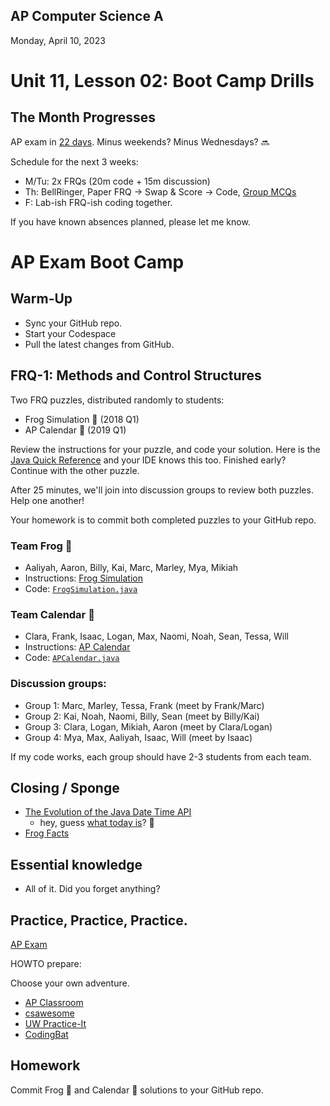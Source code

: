 ## AP Computer Science A

Monday, April 10, 2023

# Unit 11, Lesson 02: Boot Camp Drills

## The Month Progresses

AP exam in [22 days](https://days.to/until/3-may). Minus weekends? Minus Wednesdays? 🔜

Schedule for the next 3 weeks:

- M/Tu: 2x FRQs (20m code + 15m discussion)
- Th: BellRinger, Paper FRQ -> Swap & Score -> Code, [Group MCQs](https://www.juicemind.com/)
- F: Lab-ish FRQ-ish coding together.

If you have known absences planned, please let me know.

# AP Exam Boot Camp

## Warm-Up

- Sync your GitHub repo.
- Start your Codespace
- Pull the latest changes from GitHub.

## FRQ-1: Methods and Control Structures

Two FRQ puzzles, distributed randomly to students:

- Frog Simulation 🐸 (2018 Q1)
- AP Calendar 📅 (2019 Q1)

Review the instructions for your puzzle, and code your solution. Here is the [Java Quick Reference](https://apstudents.collegeboard.org/ap/pdf/ap-computer-science-a-java-quick-reference_0.pdf) and your IDE knows this too. Finished early? Continue with the other puzzle.

After 25 minutes, we'll join into discussion groups to review both puzzles. Help one another!

Your homework is to commit both completed puzzles to your GitHub repo.

### Team Frog 🐸

- Aaliyah, Aaron, Billy, Kai, Marc, Marley, Mya, Mikiah
- Instructions: [Frog Simulation](https://secure-media.collegeboard.org/apc/ap18-frq-computer-science-a.pdf#page=3)
- Code: [`FrogSimulation.java`](FrogSimulation.java)

### Team Calendar 📅

- Clara, Frank, Isaac, Logan, Max, Naomi, Noah, Sean, Tessa, Will
- Instructions: [AP Calendar](https://apcentral.collegeboard.org/pdf/ap19-frq-computer-science-a.pdf#page=3)
- Code: [`APCalendar.java`](APCalendar.java)

### Discussion groups:

- Group 1: Marc, Marley, Tessa, Frank (meet by Frank/Marc)
- Group 2: Kai, Noah, Naomi, Billy, Sean (meet by Billy/Kai)
- Group 3: Clara, Logan, Mikiah, Aaron (meet by Clara/Logan)
- Group 4: Mya, Max, Aaliyah, Isaac, Will (meet by Isaac)

If my code works, each group should have 2-3 students from each team.

## Closing / Sponge

- [The Evolution of the Java Date Time API](https://medium.com/javarevisited/the-evolution-of-the-java-date-time-api-bfdc61375ddb)
  - hey, guess [what today is](https://www.epochconverter.com/daynumbers)? 📅
- [Frog Facts](https://www.thoughtco.com/top-facts-about-frogs-130091)

## Essential knowledge

- All of it. Did you forget anything?

## Practice, Practice, Practice.

[AP Exam](../exam/README.md)

HOWTO prepare:

Choose your own adventure.

- [AP Classroom](https://apclassroom.collegeboard.org/)
- [csawesome](https://runestone.academy/ns/books/published/csawesome/index.html)
- [UW Practice-It](https://practiceit.cs.washington.edu/problem/list)
- [CodingBat](https://codingbat.com/java)

## Homework

Commit Frog 🐸 and Calendar 📅 solutions to your GitHub repo.
